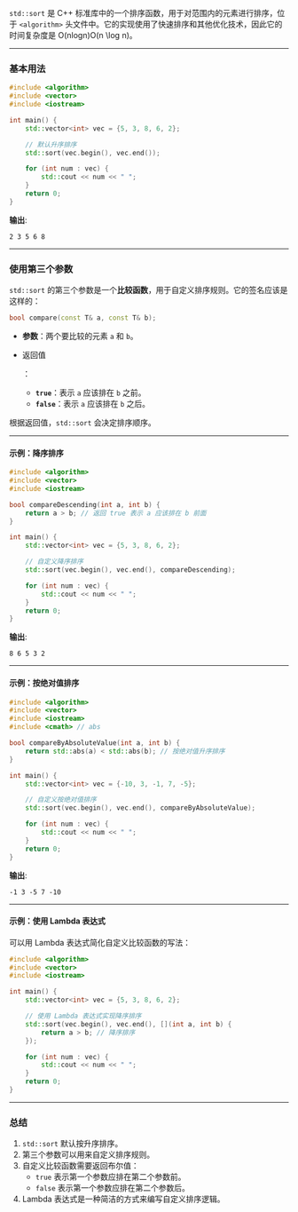`std::sort` 是 C++ 标准库中的一个排序函数，用于对范围内的元素进行排序，位于 `<algorithm>` 头文件中。它的实现使用了快速排序和其他优化技术，因此它的时间复杂度是 O(nlog⁡n)O(n \log n)。

------

### 基本用法

```cpp
#include <algorithm>
#include <vector>
#include <iostream>

int main() {
    std::vector<int> vec = {5, 3, 8, 6, 2};

    // 默认升序排序
    std::sort(vec.begin(), vec.end());

    for (int num : vec) {
        std::cout << num << " ";
    }
    return 0;
}
```

**输出**:

```
2 3 5 6 8
```

------

### 使用第三个参数

`std::sort` 的第三个参数是一个**比较函数**，用于自定义排序规则。它的签名应该是这样的：

```cpp
bool compare(const T& a, const T& b);
```

- **参数**：两个要比较的元素 `a` 和 `b`。

- 返回值

  ：

  - **`true`**：表示 `a` 应该排在 `b` 之前。
  - **`false`**：表示 `a` 应该排在 `b` 之后。

根据返回值，`std::sort` 会决定排序顺序。

------

#### 示例：降序排序

```cpp
#include <algorithm>
#include <vector>
#include <iostream>

bool compareDescending(int a, int b) {
    return a > b; // 返回 true 表示 a 应该排在 b 前面
}

int main() {
    std::vector<int> vec = {5, 3, 8, 6, 2};

    // 自定义降序排序
    std::sort(vec.begin(), vec.end(), compareDescending);

    for (int num : vec) {
        std::cout << num << " ";
    }
    return 0;
}
```

**输出**:

```
8 6 5 3 2
```

------

#### 示例：按绝对值排序

```cpp
#include <algorithm>
#include <vector>
#include <iostream>
#include <cmath> // abs

bool compareByAbsoluteValue(int a, int b) {
    return std::abs(a) < std::abs(b); // 按绝对值升序排序
}

int main() {
    std::vector<int> vec = {-10, 3, -1, 7, -5};

    // 自定义按绝对值排序
    std::sort(vec.begin(), vec.end(), compareByAbsoluteValue);

    for (int num : vec) {
        std::cout << num << " ";
    }
    return 0;
}
```

**输出**:

```
-1 3 -5 7 -10
```

------

#### 示例：使用 Lambda 表达式

可以用 Lambda 表达式简化自定义比较函数的写法：

```cpp
#include <algorithm>
#include <vector>
#include <iostream>

int main() {
    std::vector<int> vec = {5, 3, 8, 6, 2};

    // 使用 Lambda 表达式实现降序排序
    std::sort(vec.begin(), vec.end(), [](int a, int b) {
        return a > b; // 降序排序
    });

    for (int num : vec) {
        std::cout << num << " ";
    }
    return 0;
}
```

------

### 总结

1. `std::sort` 默认按升序排序。
2. 第三个参数可以用来自定义排序规则。
3. 自定义比较函数需要返回布尔值：
   - `true` 表示第一个参数应排在第二个参数前。
   - `false` 表示第一个参数应排在第二个参数后。
4. Lambda 表达式是一种简洁的方式来编写自定义排序逻辑。